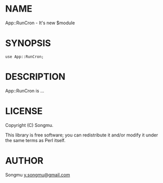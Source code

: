# NAME

App::RunCron - It's new $module

# SYNOPSIS

    use App::RunCron;

# DESCRIPTION

App::RunCron is ...

# LICENSE

Copyright (C) Songmu.

This library is free software; you can redistribute it and/or modify
it under the same terms as Perl itself.

# AUTHOR

Songmu <y.songmu@gmail.com>
